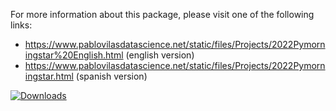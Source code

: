 For more information about this package, please visit one of the following links:
* https://www.pablovilasdatascience.net/static/files/Projects/2022Pymorningstar%20English.html (english version)
* https://www.pablovilasdatascience.net/static/files/Projects/2022Pymorningstar.html (spanish version)

[![Downloads](https://static.pepy.tech/badge/pymorningstar/week)](https://pepy.tech/project/pymorningstar)
